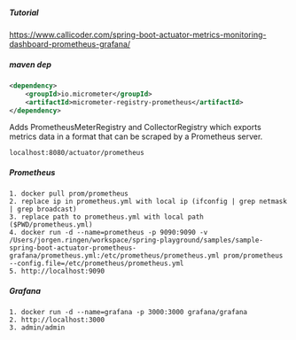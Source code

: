 ##### Tutorial
https://www.callicoder.com/spring-boot-actuator-metrics-monitoring-dashboard-prometheus-grafana/

##### maven dep

```xml
<dependency>
	<groupId>io.micrometer</groupId>
	<artifactId>micrometer-registry-prometheus</artifactId>
</dependency>
```

Adds PrometheusMeterRegistry and CollectorRegistry which exports metrics
data in a format that can be scraped by a Prometheus server.

`localhost:8080/actuator/prometheus`

##### Prometheus

```
1. docker pull prom/prometheus
2. replace ip in prometheus.yml with local ip (ifconfig | grep netmask | grep broadcast)
3. replace path to prometheus.yml with local path ($PWD/prometheus.yml)
4. docker run -d --name=prometheus -p 9090:9090 -v /Users/jorgen.ringen/workspace/spring-playground/samples/sample-spring-boot-actuator-prometheus-grafana/prometheus.yml:/etc/prometheus/prometheus.yml prom/prometheus --config.file=/etc/prometheus/prometheus.yml
5. http://localhost:9090
```

##### Grafana

```
1. docker run -d --name=grafana -p 3000:3000 grafana/grafana
2. http://localhost:3000
3. admin/admin
```